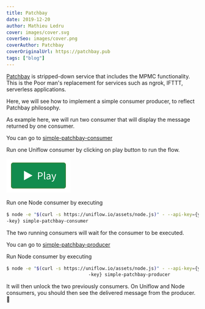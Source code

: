 ```yaml
---
title: Patchbay
date: 2019-12-20
author: Mathieu Ledru
cover: images/cover.svg
coverSeo: images/cover.png
coverAuthor: Patchbay
coverOriginalUrl: https://patchbay.pub
tags: ["blog"]
---
```


[Patchbay](https://patchbay.pub) is stripped-down service that includes the
 MPMC functionality. This is the Poor man's replacement for services such as
  ngrok, IFTTT, serverless applications.

Here, we will see how to implement a simple consumer producer, to reflect
 Patchbay philosophy.

As example here, we will run two consumer that will display the message
 returned by one consumer.

You can go to [simple-patchbay-consumer](https://uniflow.io/public/feed/simple-patchbay-consumer)

Run one Uniflow consumer by clicking on play button to run the flow.

![play](images/play.png)

Run one Node consumer by executing

```bash
$ node -e "$(curl -s https://uniflow.io/assets/node.js)" - --api-key={your-api
-key} simple-patchbay-consumer
```

The two running consumers will wait for the consumer to be executed.

You can go to [simple-patchbay-producer](https://uniflow.io/public/feed/simple-patchbay-producer)

Run Node consumer by executing

```bash
$ node -e "$(curl -s https://uniflow.io/assets/node.js)" - --api-key={your-api
                              -key} simple-patchbay-producer
```

It will then unlock the two previously consumers. On Uniflow and Node
 consumers, you should then see the delivered message from the producer. 🎉
